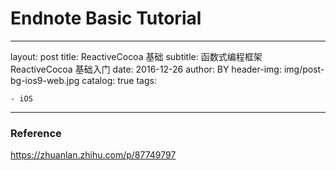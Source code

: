 # Endnote Basic Tutorial

---
layout:     post
title:      ReactiveCocoa 基础
subtitle:   函数式编程框架 ReactiveCocoa 基础入门
date:       2016-12-26
author:     BY
header-img: img/post-bg-ios9-web.jpg
catalog: true
tags:

    - iOS

---





### Reference

https://zhuanlan.zhihu.com/p/87749797

